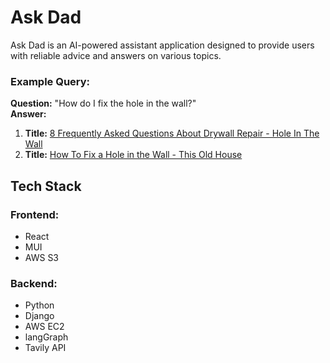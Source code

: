 # Ask Dad

Ask Dad is an AI-powered assistant application designed to provide users with reliable advice and answers on various topics. 

### Example Query:
**Question:** "How do I fix the hole in the wall?"  
**Answer:**  
  1. **Title:** [8 Frequently Asked Questions About Drywall Repair - Hole In The Wall](https://www.holeinthewall.com/8-frequently-asked-questions-about-drywall-repair/)
  2. **Title:** [How To Fix a Hole in the Wall - This Old House](https://www.thisoldhouse.com/walls/21015080/how-to-fix-a-hole-in-the-wall)

## Tech Stack

### Frontend:
- React
- MUI
- AWS S3

### Backend:
- Python
- Django
- AWS EC2
- langGraph
- Tavily API

